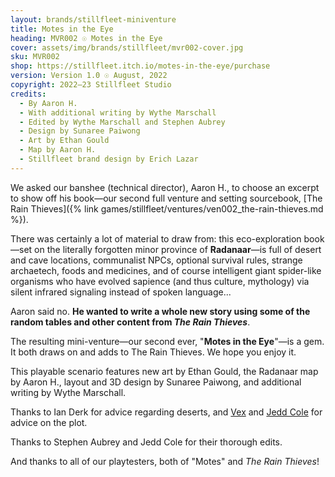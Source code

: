 ```yaml
---
layout: brands/stillfleet-miniventure
title: Motes in the Eye
heading: MVR002 ☉ Motes in the Eye
cover: assets/img/brands/stillfleet/mvr002-cover.jpg
sku: MVR002
shop: https://stillfleet.itch.io/motes-in-the-eye/purchase
version: Version 1.0 ☉ August, 2022
copyright: 2022–23 Stillfleet Studio
credits:
  - By Aaron H.
  - With additional writing by Wythe Marschall
  - Edited by Wythe Marschall and Stephen Aubrey
  - Design by Sunaree Paiwong
  - Art by Ethan Gould
  - Map by Aaron H.
  - Stillfleet brand design by Erich Lazar
---
```


We asked our banshee (technical director), Aaron H., to choose an excerpt to show off his book—our second full venture and setting sourcebook, [The Rain Thieves]({% link games/stillfleet/ventures/ven002_the-rain-thieves.md %}). 

There was certainly a lot of material to draw from: this eco-exploration book—set on the literally forgotten minor province of **Radanaar**—is full of desert and cave locations, communalist NPCs, optional survival rules, strange archaetech, foods and medicines, and of course intelligent giant spider-like organisms who have evolved sapience (and thus culture, mythology) via silent infrared signaling instead of spoken language...

Aaron said no. **He wanted to write a whole new story using some of the random tables and other content from *The Rain Thieves***.

The resulting mini-venture—our second ever, "**Motes in the Eye**"—is a gem. It both draws on and adds to The Rain Thieves. We hope you enjoy it.

This playable scenario features new art by Ethan Gould, the Radanaar map by Aaron H., layout and 3D design by Sunaree Paiwong, and additional writing by Wythe Marschall.

Thanks to Ian Derk for advice regarding deserts, and [Vex](https://hexavexagon.itch.io/) and [Jedd Cole](https://illdefined.substack.com/) for advice on the plot.

Thanks to Stephen Aubrey and Jedd Cole for their thorough edits.

And thanks to all of our playtesters, both of "Motes" and *The Rain Thieves*!